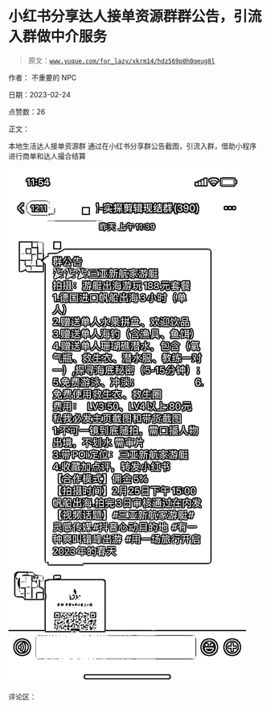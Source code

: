 # 小红书分享达人接单资源群群公告，引流入群做中介服务

> 原文：[`www.yuque.com/for_lazy/xkrm14/hdz569p0h0qeug8l`](https://www.yuque.com/for_lazy/xkrm14/hdz569p0h0qeug8l)

作者： 不重要的 NPC

日期：2023-02-24

点赞数：26

正文：

本地生活达人接单资源群 通过在小红书分享群公告截图，引流入群，借助小程序进行商单和达人撮合结算

![](img/3e80568381f282d5bbf60cc5dd7105fb.png)  

评论区：



